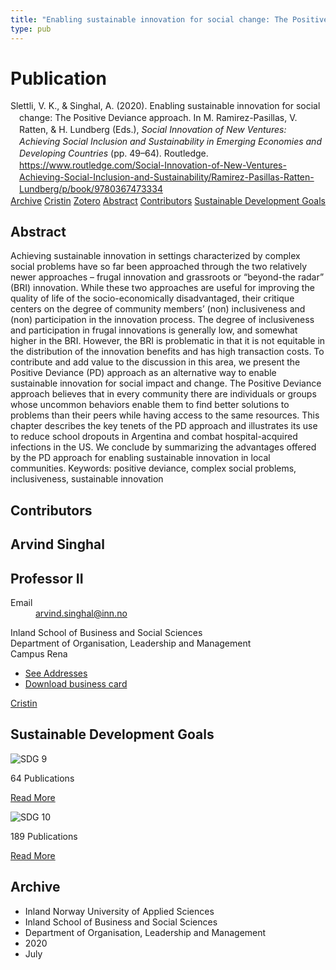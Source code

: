 ```yaml
---
title: "Enabling sustainable innovation for social change: The Positive Deviance approach"
type: pub
---
```

<h1>Publication</h1>
<article id="csl-bib-container-WPPJSMKR" class="csl-bib-container">
  <div class="csl-bib-body" style="line-height: 1.35; padding-left: 1em; text-indent:-1em;">
  <div class="csl-entry">Slettli, V. K., &amp; Singhal, A. (2020). Enabling sustainable innovation for social change: The Positive Deviance approach. In M. Ramirez-Pasillas, V. Ratten, &amp; H. Lundberg (Eds.), <i>Social Innovation of New Ventures: Achieving Social Inclusion and Sustainability in Emerging Economies and Developing Countries</i> (pp. 49&#x2013;64). Routledge. <a href="https://www.routledge.com/Social-Innovation-of-New-Ventures-Achieving-Social-Inclusion-and-Sustainability/Ramirez-Pasillas-Ratten-Lundberg/p/book/9780367473334">https://www.routledge.com/Social-Innovation-of-New-Ventures-Achieving-Social-Inclusion-and-Sustainability/Ramirez-Pasillas-Ratten-Lundberg/p/book/9780367473334</a></div>
</div>
  <div class="csl-bib-buttons">
    <a href="#taxonomy-article-WPPJSMKR" class="csl-bib-button">Archive</a>
    <a href="https://app.cristin.no/results/show.jsf?id=1821074" alt="Cristin URL" class="csl-bib-button">Cristin</a>
    <a href="http://zotero.org/groups/5022929/items/WPPJSMKR" alt="Zotero URL" class="csl-bib-button">Zotero</a>
    <a href="#abstract-article-WPPJSMKR" class="csl-bib-button">Abstract</a>
    <a href="#contributors-article-WPPJSMKR" class="csl-bib-button">Contributors</a>
    <a href="#sdg-article-WPPJSMKR" class="csl-bib-button">Sustainable Development Goals</a>
  </div>
  <div id="csl-bib-meta-container-WPPJSMKR"></div>
</article>
<div id="csl-bib-meta-WPPJSMKR" class="csl-bib-meta">
  <article id="abstract-article-WPPJSMKR" class="abstract-article">
    <h1>Abstract</h1>
    Achieving sustainable innovation in settings characterized by complex social problems have so far been approached through the two relatively newer approaches – frugal innovation and grassroots or “beyond-the radar” (BRI) innovation. While these two approaches are useful for improving the quality of life of the socio-economically disadvantaged, their critique centers on the degree of community members’ (non) inclusiveness and (non) participation in the innovation process. The degree of inclusiveness and participation in frugal innovations is generally low, and somewhat higher in the BRI. However, the BRI is problematic in that it is not equitable in the distribution of the innovation benefits and has high transaction costs. To contribute and add value to the discussion in this area, we present the Positive Deviance (PD) approach as an alternative way to enable sustainable innovation for social impact and change. The Positive Deviance approach believes that in every community there are individuals or groups whose uncommon behaviors enable them to find better solutions to problems than their peers while having access to the same resources. This chapter describes the key tenets of the PD approach and illustrates its use to reduce school dropouts in Argentina and combat hospital-acquired infections in the US. We conclude by summarizing the advantages offered by the PD approach for enabling sustainable innovation in local communities. Keywords: positive deviance, complex social problems, inclusiveness, sustainable innovation
  </article>
  <article id="contributors-article-WPPJSMKR" class="contributors-article">
    <h1>Contributors</h1>
    <div class="personas">
<div class="vrtx-hinn-person-card">
<div class="photo">
<i class="lar la-user-circle missing-person"></i>
</div>
<div class="info">
<hgroup><h1>Arvind Singhal</h1>
<h2>Professor II</h2>
</hgroup><dl>
<dt>Email</dt>
<dd>
<a href="mailto:arvind.singhal@inn.no">arvind.singhal@inn.no</a>
</dd>
</dl>
<p>
Inland School of Business and Social Sciences<br>
Department of Organisation, Leadership and Management<br>
Campus Rena
</p>
<ul class="vrtx-hinn-links">
<li><a href="https://www.inn.no/english/find-an-employee/arvind-singhal.html#vrtx-hinn-addresses">See Addresses</a></li>
<li><a href="https://www.inn.no/english/find-an-employee/arvind-singhal.html?vrtx=vcf">Download business card</a></li>
</ul>
</div>
</div>
<a href="https://app.cristin.no/persons/show.jsf?id=863653" alt="Cristin URL" class="personas-cristin">Cristin</a>
</div>
  </article>
  <article id="sdg-article-WPPJSMKR" class="sdg-article">
    <h1>Sustainable Development Goals</h1>
    <div class="sdg-container"><div id="sdg9" class="sdg">
<img src="{{< params subfolder >}}images/sdg/sdg09_en.png" class="image" alt="SDG 9">
<div class="sdg-overlay">
<p class="sdg-publication-count"><span>64</span> Publications</p>
<p><a href="https://sdgs.un.org/goals/goal9" class="sdg-read-more">Read More</a></p>
</div>
</div> <div id="sdg10" class="sdg">
<img src="{{< params subfolder >}}images/sdg/sdg10_en.png" class="image" alt="SDG 10">
<div class="sdg-overlay">
<p class="sdg-publication-count"><span>189</span> Publications</p>
<p><a href="https://sdgs.un.org/goals/goal10" class="sdg-read-more">Read More</a></p>
</div>
</div></div>
  </article>
  <article id="taxonomy-article-WPPJSMKR" class="taxonomy-article">
    <h1>Archive</h1>
    <ul>
      <li>Inland Norway University of Applied Sciences</li>
      <li>Inland School of Business and Social Sciences</li>
      <li>Department of Organisation, Leadership and Management</li>
      <li>2020</li>
      <li>July</li>
    </ul>
  </article>
</div>
